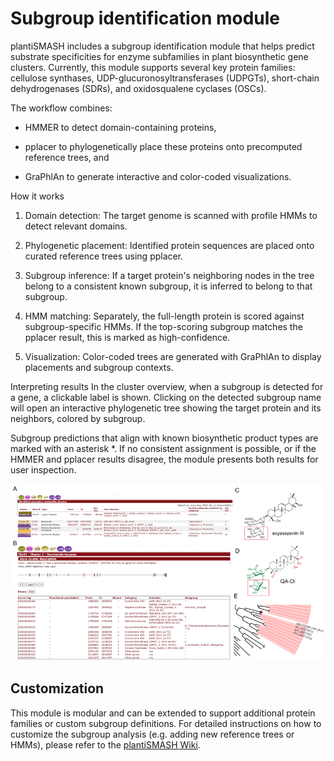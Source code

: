 # Subgroup identification module

plantiSMASH includes a subgroup identification module that helps predict substrate specificities for enzyme subfamilies in plant biosynthetic gene clusters. Currently, this module supports several key protein families: cellulose synthases, UDP-glucuronosyltransferases (UDPGTs), short-chain dehydrogenases (SDRs), and oxidosqualene cyclases (OSCs).

The workflow combines:

- HMMER to detect domain-containing proteins,

- pplacer to phylogenetically place these proteins onto precomputed reference trees, and

- GraPhlAn to generate interactive and color-coded visualizations.

How it works

1. Domain detection: The target genome is scanned with profile HMMs to detect relevant domains.

2. Phylogenetic placement: Identified protein sequences are placed onto curated reference trees using pplacer.

3. Subgroup inference: If a target protein's neighboring nodes in the tree belong to a consistent known subgroup, it is inferred to belong to that subgroup.

4. HMM matching: Separately, the full-length protein is scored against subgroup-specific HMMs. If the top-scoring subgroup matches the pplacer result, this is marked as high-confidence.

5. Visualization: Color-coded trees are generated with GraPhlAn to display placements and subgroup contexts.

Interpreting results
In the cluster overview, when a subgroup is detected for a gene, a clickable label is shown. Clicking on the detected subgroup name will open an interactive phylogenetic tree showing the target protein and its neighbors, colored by subgroup.

Subgroup predictions that align with known biosynthetic product types are marked with an asterisk *. If no consistent assignment is possible, or if the HMMER and pplacer results disagree, the module presents both results for user inspection.

![Subgroup](../assets/images/subgroup.png)

## Customization
This module is modular and can be extended to support additional protein families or custom subgroup definitions. For detailed instructions on how to customize the subgroup analysis (e.g. adding new reference trees or HMMs), please refer to the [plantiSMASH Wiki](https://github.com/plantismash/plantismash/wiki). 
